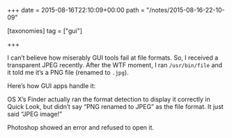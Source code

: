 +++
date = 2015-08-16T22:10:09+00:00
path = "/notes/2015-08-16-22-10-09"

[taxonomies]
tag = ["gui"]

+++

<p>I can’t believe how miserably GUI tools fail at file formats. So, I received a transparent JPEG recently. After the WTF moment, I ran <code>/usr/bin/file</code> and it told me it’s a PNG file (renamed to <code>.jpg</code>).</p>
<p>Here’s how GUI apps handle it:</p>
<p>OS X’s Finder actually ran the format detection to display it correctly in Quick Look, but didn’t say “PNG renamed to JPEG” as the file format. It just said “JPEG image!”</p>
<p>Photoshop showed an error and refused to open it.</p>
